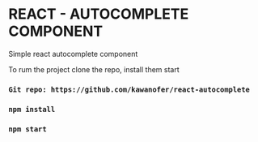 # REACT - AUTOCOMPLETE COMPONENT

Simple react autocomplete component

To rum the project clone the repo, install them start

### `Git repo: https://github.com/kawanofer/react-autocomplete`
### `npm install`

### `npm start`
